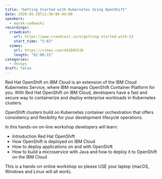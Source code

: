 ```yaml
---
title: "Getting Started with Kubernetes Using OpenShift"
date: 2020-05-20T12:30:00-04:00
speakers:
  - marek-sadowski
recordings:
  crowdcast:
    url: https://www.crowdcast.io/e/getting-started-with-52
    start_time: "5:02"
  vimeo:
    url: https://vimeo.com/442885538
    length: "02:00:15"
categories:
  - devops
draft: false
---
```


Red Hat OpenShift on IBM Cloud is an extension of the IBM Cloud Kubernetes Service, where IBM manages OpenShift Container Platform for you. With Red Hat OpenShift on IBM Cloud, developers have a fast and secure way to containerize and deploy enterprise workloads in Kubernetes clusters.

OpenShift clusters build on Kubernetes container orchestration that offers consistency and flexibility for your development lifecycle operations.

In this hands-on on-line workshop developers will learn:

* Introduction Red Hat OpenShift
* How OpenShift is deployed on IBM Cloud
* How to deploy applications on and with OpenShift
* How to build a microservice with Java and how to deploy it to OpenShift on the IBM Cloud

This is a hands-on online workshop so please USE your laptop (macOS, Windows and Linux will all work).
